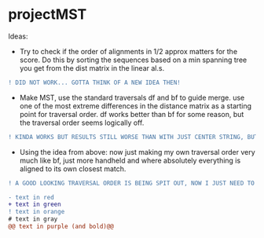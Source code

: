 # projectMST
Ideas:
* Try to check if the order of alignments in 1/2 approx matters for the score. Do this by sorting the sequences based on a min spanning tree you get from the dist matrix in the linear al.s.
``` diff
! DID NOT WORK... GOTTA THINK OF A NEW IDEA THEN!
```
* Make MST, use the standard traversals df and bf to guide merge. use one of the most extreme differences in the distance matrix as a starting point for traversal order. df works better than bf for some reason, but the traversal order seems logically off.
``` diff
! KINDA WORKS BUT RESULTS STILL WORSE THAN WITH JUST CENTER STRING, BUT ONLY SLIGTLY. (28/7 2023)
```
* Using the idea from above: now just making my own traversal order very much like bf, just more handheld and where absolutely everything is aligned to its own closest match.
```diff
! A GOOD LOOKING TRAVERSAL ORDER IS BEING SPIT OUT, NOW I JUST NEED TO INCORPORATE IT (3/8 2023).
```

```diff
- text in red
+ text in green
! text in orange
# text in gray
@@ text in purple (and bold)@@
```
